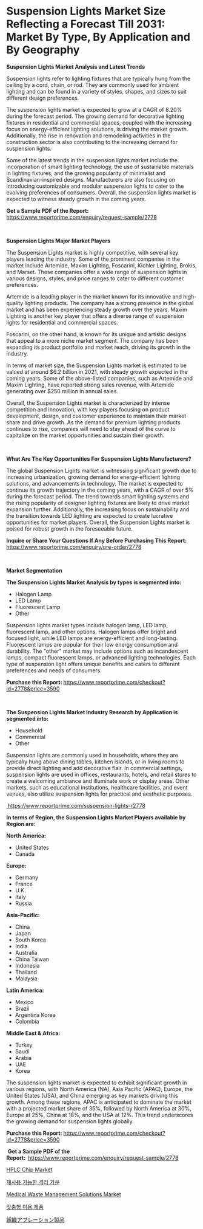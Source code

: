 <p><h1>Suspension Lights Market Size Reflecting a Forecast Till 2031: Market By Type, By Application and By Geography</h1></p><p><strong>Suspension Lights Market Analysis and Latest Trends</strong></p>
<p><p>Suspension lights refer to lighting fixtures that are typically hung from the ceiling by a cord, chain, or rod. They are commonly used for ambient lighting and can be found in a variety of styles, shapes, and sizes to suit different design preferences.</p><p>The suspension lights market is expected to grow at a CAGR of 8.20% during the forecast period. The growing demand for decorative lighting fixtures in residential and commercial spaces, coupled with the increasing focus on energy-efficient lighting solutions, is driving the market growth. Additionally, the rise in renovation and remodeling activities in the construction sector is also contributing to the increasing demand for suspension lights.</p><p>Some of the latest trends in the suspension lights market include the incorporation of smart lighting technology, the use of sustainable materials in lighting fixtures, and the growing popularity of minimalist and Scandinavian-inspired designs. Manufacturers are also focusing on introducing customizable and modular suspension lights to cater to the evolving preferences of consumers. Overall, the suspension lights market is expected to witness steady growth in the coming years.</p></p>
<p><strong>Get a Sample PDF of the Report:&nbsp;</strong> <a href="https://www.reportprime.com/enquiry/request-sample/2778">https://www.reportprime.com/enquiry/request-sample/2778</a></p>
<p>&nbsp;</p>
<p><strong>Suspension Lights Major Market Players</strong></p>
<p><p>The Suspension Lights market is highly competitive, with several key players leading the industry. Some of the prominent companies in the market include Artemide, Maxim Lighting, Foscarini, Kichler Lighting, Brokis, and Marset. These companies offer a wide range of suspension lights in various designs, styles, and price ranges to cater to different customer preferences.</p><p>Artemide is a leading player in the market known for its innovative and high-quality lighting products. The company has a strong presence in the global market and has been experiencing steady growth over the years. Maxim Lighting is another key player that offers a diverse range of suspension lights for residential and commercial spaces.</p><p>Foscarini, on the other hand, is known for its unique and artistic designs that appeal to a more niche market segment. The company has been expanding its product portfolio and market reach, driving its growth in the industry.</p><p>In terms of market size, the Suspension Lights market is estimated to be valued at around $6.2 billion in 2021, with steady growth expected in the coming years. Some of the above-listed companies, such as Artemide and Maxim Lighting, have reported strong sales revenue, with Artemide generating over $250 million in annual sales.</p><p>Overall, the Suspension Lights market is characterized by intense competition and innovation, with key players focusing on product development, design, and customer experience to maintain their market share and drive growth. As the demand for premium lighting products continues to rise, companies will need to stay ahead of the curve to capitalize on the market opportunities and sustain their growth.</p></p>
<p>&nbsp;</p>
<p><strong>What Are The Key Opportunities For Suspension Lights Manufacturers?</strong></p>
<p><p>The global Suspension Lights market is witnessing significant growth due to increasing urbanization, growing demand for energy-efficient lighting solutions, and advancements in technology. The market is expected to continue its growth trajectory in the coming years, with a CAGR of over 5% during the forecast period. The trend towards smart lighting systems and the rising popularity of designer lighting fixtures are likely to drive market expansion further. Additionally, the increasing focus on sustainability and the transition towards LED lighting are expected to create lucrative opportunities for market players. Overall, the Suspension Lights market is poised for robust growth in the foreseeable future.</p></p>
<p><strong>Inquire or Share Your Questions If Any Before Purchasing This Report:</strong> <a href="https://www.reportprime.com/enquiry/pre-order/2778">https://www.reportprime.com/enquiry/pre-order/2778</a></p>
<p>&nbsp;</p>
<p><strong>Market Segmentation</strong></p>
<p><strong>The Suspension Lights Market Analysis by types is segmented into:</strong></p>
<p><ul><li>Halogen Lamp</li><li>LED Lamp</li><li>Fluorescent Lamp</li><li>Other</li></ul></p>
<p><p>Suspension lights market types include halogen lamp, LED lamp, fluorescent lamp, and other options. Halogen lamps offer bright and focused light, while LED lamps are energy-efficient and long-lasting. Fluorescent lamps are popular for their low energy consumption and durability. The "other" market may include options such as incandescent lamps, compact fluorescent lamps, or advanced lighting technologies. Each type of suspension light offers unique benefits and caters to different preferences and needs of consumers.</p></p>
<p><strong>Purchase this Report:&nbsp;</strong><a href="https://www.reportprime.com/checkout?id=2778&price=3590">https://www.reportprime.com/checkout?id=2778&price=3590</a></p>
<p>&nbsp;</p>
<p><strong>The Suspension Lights Market Industry Research by Application is segmented into:</strong></p>
<p><ul><li>Household</li><li>Commercial</li><li>Other</li></ul></p>
<p><p>Suspension lights are commonly used in households, where they are typically hung above dining tables, kitchen islands, or in living rooms to provide direct lighting and add decorative flair. In commercial settings, suspension lights are used in offices, restaurants, hotels, and retail stores to create a welcoming ambiance and illuminate work or display areas. Other markets, such as educational institutions, healthcare facilities, and event venues, also utilize suspension lights for practical and aesthetic purposes.</p></p>
<p><a href="https://www.reportprime.com/suspension-lights-r2778">&nbsp;https://www.reportprime.com/suspension-lights-r2778</a></p>
<p><strong>In terms of Region, the Suspension Lights Market Players available by Region are:</strong></p>
<p>
    <p> <strong> North America: </strong>
        <ul>
            <li>United States</li>
            <li>Canada</li>
        </ul>
        </p> 
    <p> <strong> Europe: </strong>
        <ul>
            <li>Germany</li>
            <li>France</li>
            <li>U.K.</li>
            <li>Italy</li>
            <li>Russia</li>
        </ul>
        </p> 
    <p> <strong> Asia-Pacific: </strong>
        <ul>
            <li>China</li>
            <li>Japan</li>
            <li>South Korea</li>
            <li>India</li>
            <li>Australia</li>
            <li>China Taiwan</li>
            <li>Indonesia</li>
            <li>Thailand</li>
            <li>Malaysia</li>
        </ul>
        </p> 
    <p> <strong> Latin America: </strong>
        <ul>
            <li>Mexico</li>
            <li>Brazil</li>
            <li>Argentina Korea</li>
            <li>Colombia</li>
        </ul>
        </p> 
    <p> <strong> Middle East & Africa: </strong>
        <ul>
            <li>Turkey</li>
            <li>Saudi</li>
            <li>Arabia</li>
            <li>UAE</li>
            <li>Korea</li>
        </ul>
    </p>
    </p>
<p><p>The suspension lights market is expected to exhibit significant growth in various regions, with North America (NA), Asia Pacific (APAC), Europe, the United States (USA), and China emerging as key markets driving this growth. Among these regions, APAC is anticipated to dominate the market with a projected market share of 35%, followed by North America at 30%, Europe at 25%, China at 18%, and the USA at 12%. This trend underscores the growing demand for suspension lights globally.</p></p>
<p><strong>Purchase this Report: </strong><a href="https://www.reportprime.com/checkout?id=2778&price=3590">https://www.reportprime.com/checkout?id=2778&price=3590</a></p>
<p>&nbsp;<strong>Get a Sample PDF of the Report:&nbsp;&nbsp;</strong><a href="https://www.reportprime.com/enquiry/request-sample/2778">https://www.reportprime.com/enquiry/request-sample/2778</a></p>
<p><strong></strong></p>
<p><p><a href="https://github.com/shahriarnajimjoy333/Market-Research-Report-List-1/blob/main/hplc-chip-market.md">HPLC Chip Market</a></p><p><a href="https://github.com/kimvicki3212024/Market-Research-Report-List-1/blob/main/755497933795.md">재사용 가능한 격리 가운</a></p><p><a href="https://issuu.com/reportprime-2/docs/medical-waste-management-solutions-market-size-203">Medical Waste Management Solutions Market</a></p><p><a href="https://github.com/marufmohassin05/Market-Research-Report-List-1/blob/main/857524633862.md">맞춤형 미용 제품</a></p><p><a href="https://medium.com/@brittanyvon2023/%E6%AC%A1%E3%81%AE%E6%96%87%E7%AB%A0%E3%82%92%E6%97%A5%E6%9C%AC%E8%AA%9E%E3%81%AB%E7%BF%BB%E8%A8%B3%E3%81%97%E3%81%A6%E3%81%8F%E3%81%A0%E3%81%95%E3%81%84-2024%E5%B9%B4%E3%81%8B%E3%82%892031%E5%B9%B4%E3%81%BE%E3%81%A7%E3%81%AE%E6%9C%9F%E9%96%93%E3%81%AB%E4%BA%88%E6%B8%AC%E3%81%95%E3%82%8C%E3%82%8B%E5%9C%B0%E5%9F%9F%E5%B1%95%E6%9C%9B-%E7%AB%B6%E4%BA%89%E6%88%A6%E7%95%A5%E3%81%AB%E3%82%88%E3%82%8B%E3%82%B0%E3%83%AD%E3%83%BC%E3%83%90%E3%83%AB%E7%B5%84%E7%B9%94%E3%82%A2%E3%83%96%E3%83%AC%E3%83%BC%E3%82%B7%E3%83%A7%E3%83%B3%E8%A3%BD%E5%93%81%E5%B8%82%E5%A0%B4%E3%81%AE%E8%A6%8F%E6%A8%A1%E3%81%A8%E5%B8%82%E5%A0%B4%E5%8B%95%E5%90%91%E5%88%86%E6%9E%90-86fff741c1e1">組織アブレーション製品</a></p></p>